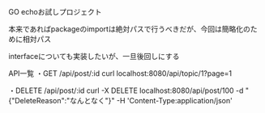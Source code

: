 GO echoお試しプロジェクト

本来であればpackageのimportは絶対パスで行うべきだが、今回は簡略化のために相対パス

interfaceについても実装したいが、一旦後回しにする


API一覧
・GET /api/post/:id
curl localhost:8080/api/topic/1?page=1

・DELETE /api/post/:id
curl -X DELETE localhost:8080/api/post/100 -d "{\"DeleteReason\":\"なんとなく\"}"  -H 'Content-Type:application/json' 
